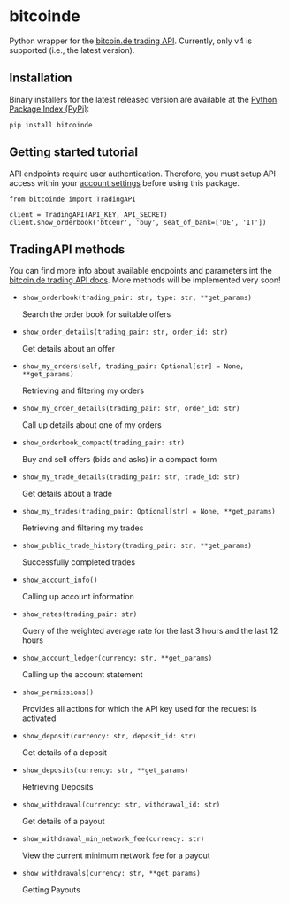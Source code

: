 # bitcoinde

Python wrapper for the [bitcoin.de trading API](https://www.bitcoin.de/en/api/tapi/doc). Currently, only v4 is supported (i.e., the latest version).

## Installation

Binary installers for the latest released version are available at the [Python Package Index (PyPi)](https://pypi.org/project/bitcoinde/):

    pip install bitcoinde

## Getting started tutorial

API endpoints require user authentication. Therefore, you must setup API access within your [account settings](https://www.bitcoin.de/en/userprofile/tapi) before using this package.

    from bitcoinde import TradingAPI

    client = TradingAPI(API_KEY, API_SECRET)
    client.show_orderbook('btceur', 'buy', seat_of_bank=['DE', 'IT'])

## TradingAPI methods

You can find more info about available endpoints and parameters int the [bitcoin.de trading API docs](https://www.bitcoin.de/en/api/tapi/doc). More methods will be implemented very soon!

- `show_orderbook(trading_pair: str, type: str, **get_params)`
  
  Search the order book for suitable offers
- `show_order_details(trading_pair: str, order_id: str)`

  Get details about an offer

- `show_my_orders(self, trading_pair: Optional[str] = None, **get_params)`

  Retrieving and filtering my orders
- `show_my_order_details(trading_pair: str, order_id: str)`

  Call up details about one of my orders
- `show_orderbook_compact(trading_pair: str)`

  Buy and sell offers (bids and asks) in a compact form
- `show_my_trade_details(trading_pair: str, trade_id: str)`

  Get details about a trade
- `show_my_trades(trading_pair: Optional[str] = None, **get_params)`

  Retrieving and filtering my trades
- `show_public_trade_history(trading_pair: str, **get_params)`

  Successfully completed trades
- `show_account_info()`

  Calling up account information
- `show_rates(trading_pair: str)`

  Query of the weighted average rate for the last 3 hours and the last 12 hours
- `show_account_ledger(currency: str, **get_params)`

  Calling up the account statement
- `show_permissions()`

  Provides all actions for which the API key used for the request is activated
- `show_deposit(currency: str, deposit_id: str)`

  Get details of a deposit
- `show_deposits(currency: str, **get_params)`

  Retrieving Deposits
- `show_withdrawal(currency: str, withdrawal_id: str)`

  Get details of a payout
- `show_withdrawal_min_network_fee(currency: str)`

  View the current minimum network fee for a payout
- `show_withdrawals(currency: str, **get_params)`

  Getting Payouts
